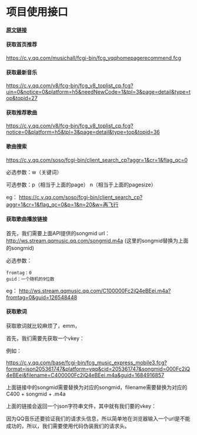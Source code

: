 # 项目使用接口

#### [**原文链接**](https://note.youdao.com/)

#### 获取首页推荐
https://c.y.qq.com/musichall/fcgi-bin/fcg_yqqhomepagerecommend.fcg

#### 获取最新音乐
https://c.y.qq.com/v8/fcg-bin/fcg_v8_toplist_cp.fcg?uin=0&notice=0&platform=h5&needNewCode=1&tpl=3&page=detail&type=top&topid=27

#### 获取推荐歌曲
https://c.y.qq.com/v8/fcg-bin/fcg_v8_toplist_cp.fcg?notice=0&platform=h5&tpl=3&page=detail&type=top&topid=36

#### 歌曲搜索
https://c.y.qq.com/soso/fcgi-bin/client_search_cp?aggr=1&cr=1&flag_qc=0

必选参数：w（关键词）

可选参数：p（相当于上面的page）
n（相当于上面的pagesize）

eg：
https://c.y.qq.com/soso/fcgi-bin/client_search_cp?aggr=1&cr=1&flag_qc=0&p=1&n=20&w=再飞行

#### 获取歌曲播放链接
首先，我们需要上面API提供的songmid
url：http://ws.stream.qqmusic.qq.com/songmid.m4a
(这里的songmid替换为上面的songmid)

必选参数：

```
fromtag：0
guid：一个随机的9位数
```
eg：
http://ws.stream.qqmusic.qq.com/C100000Fc2iQ4eBEei.m4a?fromtag=0&guid=126548448

#### 获取歌词
获取歌词就比较麻烦了，emm，

首先，我们需要先获取一个vkey：

例如：

https://c.y.qq.com/base/fcgi-bin/fcg_music_express_mobile3.fcg?format=json205361747&platform=yqq&cid=205361747&songmid=000Fc2iQ4eBEei&filename=C400000Fc2iQ4eBEei.m4a&guid=1684916857

上面链接中的songmid需要替换为对应的songmid，filename需要替换为对应的C400 + songmid + .m4a

上面的链接会返回一个json字符串文件，其中就有我们要的vkey：



因为QQ音乐还要验证我们的请求头信息，所以简单地在浏览器输入一个url是不能成功的，所以，我们需要使用代码伪装我们的请求头。